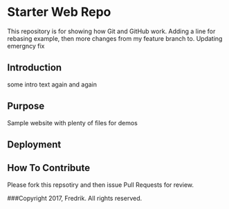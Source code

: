 # Starter Web Repo

This repository is for showing how Git and GitHub work. Adding a line for rebasing example, then more changes from my feature branch to. Updating emergncy fix

## Introduction
some intro text again and again


## Purpose

Sample website with plenty of files for demos

## Deployment

## How To Contribute
Please fork this repsotiry and then issue Pull Requests for review.

###Copyright
2017, Fredrik. All rights reserved.